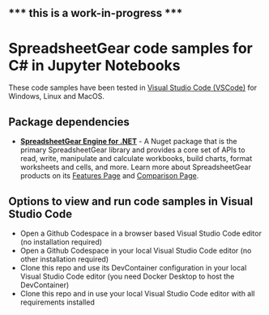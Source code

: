 ## *** this is a work-in-progress ***

# SpreadsheetGear code samples for C# in Jupyter Notebooks #

These code samples have been tested in [Visual Studio Code (VSCode)](https://code.visualstudio.com/) for Windows, Linux and MacOS.
## Package dependencies ##
*   **[SpreadsheetGear Engine for .NET](https://www.nuget.org/packages/SpreadsheetGear/9.1.44-beta)** - A Nuget package that is the primary SpreadsheetGear library and provides a core set of APIs to read, write, manipulate and calculate workbooks, build charts, format worksheets and cells, and more. Learn more about SpreadsheetGear products on its [Features Page](https://www.spreadsheetgear.com/Products/Features) and [Comparison Page](https://www.spreadsheetgear.com/Products/Compare).

## Options to view and run code samples in Visual Studio Code ##
- Open a Github Codespace in a browser based Visual Studio Code editor (no installation required)
- Open a Github Codespace in your local Visual Studio Code editor (no other installation required) 
- Clone this repo and use its DevContainer configuration in your local Visual Studio Code editor (you need Docker Desktop to host the DevContainer)
- Clone this repo and in use your local Visual Studio Code editor with all requirements installed

